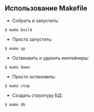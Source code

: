 ## Использование Makefile
- Собрать и запустить:
```console
$ make build
```
- Просто запустить:
```console
$ make up
```
- Остановить и удалить контейнеры:
```console
$ make down
```
- Просто остановить:
```console
$ make stop
```
- Создать структуру БД:
```console
$ make db
```